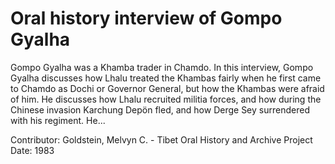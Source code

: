 # Oral history interview of Gompo Gyalha


Gompo Gyalha was a Khamba trader in Chamdo. In this interview, Gompo Gyalha discusses how Lhalu treated the Khambas fairly when he first came to Chamdo as Dochi or Governor General, but how the Khambas were afraid of him. He discusses how Lhalu recruited militia forces, and how during the Chinese invasion Karchung Depön fled, and how Derge Sey surrendered with his regiment. He...


Contributor:
                        Goldstein, Melvyn C. - Tibet Oral History and Archive Project  
Date:
1983  
